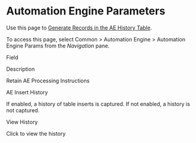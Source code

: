 # Automation Engine Parameters

<div class="use">

Use this page to [Generate Records in the AE History
Table](../Use_Cases/Generate_Records_in_the_AE_History_Table.htm).

</div>

To access this page, select Common \> Automation Engine \> Automation
Engine Params from the
<span style="font-style: italic;">Navigation</span> pane.

Field

Description

Retain AE Processing Instructions

AE Insert History

If enabled, a history of table inserts is captured. If not enabled, a
history is not captured.

View History

Click to view the history
